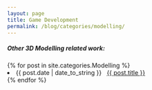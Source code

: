 ```yaml
---
layout: page
title: Game Development
permalink: /blog/categories/modelling/
---
```


<h5> Other 3D Modelling related work: </h5>

<div class="card">
	{% for post in site.categories.Modelling %}
		<li class="category-posts"><span>{{ post.date | date_to_string }}</span> &nbsp; <a href="{{ post.url }}">{{ post.title }}</a></li>
	{% endfor %}
</div>

